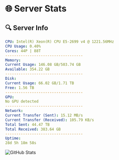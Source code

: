 # 🌐 Server Stats
## 🔍 Server Info
```yaml
CPU: Intel(R) Xeon(R) CPU E5-2699 v4 @ 1221.56MHz
CPU Usage: 0.40%
Cores: 44P | 88T
-----------------------------------
Memory:
Current Usage: 146.08 GB/503.74 GB
Available: 354.22 GB
-----------------------------------
Disk:
Current Usage: 66.02 GB/1.71 TB
Free: 1.56 TB
-----------------------------------
GPU:
No GPU detected
-----------------------------------
Network:
Current Transfer (Sent): 15.12 MB/s
Current Transfer (Received): 105.79 KB/s
Total Sent: 44.47 TB
Total Received: 383.64 GB
-----------------------------------
Uptime:
28d 5h 18m 58s
```
![GitHub Stats](https://img.shields.io/badge/Updated-2025-04-05_02:41:47-blue)